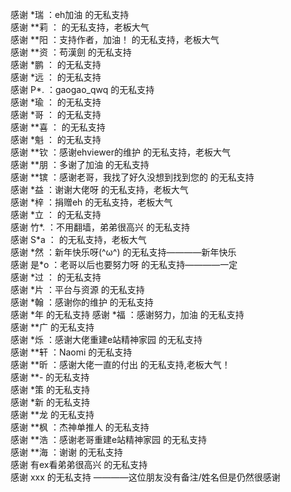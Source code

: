   感谢 \*瑞 ：eh加油                  的无私支持  
  感谢 \*\*莉 ：                  的无私支持，老板大气  
  感谢 \*\*阳 ：支持作者，加油！                 的无私支持，老板大气  
  感谢 \*\*资 ：苟漢劍                  的无私支持  
  感谢 \*鹏 ：                  的无私支持  
  感谢 \*远 ：                  的无私支持  
  感谢 P\*. ：gaogao_qwq                  的无私支持  
  感谢 \*瑜 ：                  的无私支持  
  感谢 \*哥 ：                  的无私支持  
  感谢 \*\*喜 ：                  的无私支持  
  感谢 \*魁 ：                  的无私支持  
  感谢 \*\*钦 ：感谢ehviewer的维护                  的无私支持，老板大气  
  感谢 \*\*朋 ：多谢了加油                  的无私支持  
  感谢 \*\*镔 ：感谢老哥，我找了好久没想到找到您的                  的无私支持  
  感谢 \*益 ：谢谢大佬呀                  的无私支持，老板大气  
  感谢 \*梓 ：捐赠eh                  的无私支持，老板大气  
  感谢 \*立 ：                 的无私支持  
  感谢 竹\*. ：不用翻墙，弟弟很高兴                  的无私支持  
  感谢 S\*a ：                          的无私支持，老板大气  
  感谢 \*然 ：新年快乐呀(^ω^)                  的无私支持————新年快乐  
  感谢 是\*o ：老哥以后也要努力呀                  的无私支持————一定  
  感谢 \*过 ：                           的无私支持  
  感谢 \*片 ：平台与资源                   的无私支持  
  感谢 \*翰 ：感谢你的维护                  的无私支持  
  感谢 \*年                               的无私支持
  感谢 \*福 ：感谢努力，加油                 的无私支持  
  感谢 \*\*广                            的无私支持  
  感谢 \*烁 ：感谢大佬重建e站精神家园         的无私支持  
  感谢 \*\*轩 ：Naomi                    的无私支持  
  感谢 \*\*昕 ：感谢大佬一直的付出        的无私支持,老板大气！  
  感谢 \*\*\-                           的无私支持  
  感谢 \*策                             的无私支持  
  感谢 \*新                             的无私支持  
  感谢 \*\*龙                           的无私支持  
  感谢 \*\*枫 ：杰神单推人               的无私支持  
  感谢 \*\*浩 ：感谢老哥重建e站精神家园   的无私支持  
  感谢 \*\*海 ：谢谢                    的无私支持  
  感谢 有ex看弟弟很高兴                  的无私支持  
  感谢 xxx 的无私支持                   ————这位朋友没有备注/姓名但是仍然很感谢  
